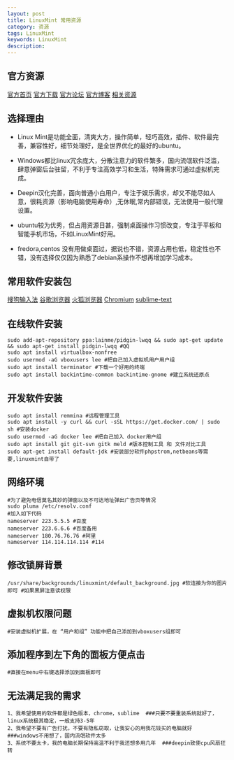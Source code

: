 ```yaml
---
layout: post
title: LinuxMint 常用资源
category: 资源
tags: LinuxMint
keywords: LinuxMint
description: 
---
```


## 官方资源

  [官方首页](http://linuxmint.com) [官方下载](http://www.linuxmint.com/download.php) [官方论坛](http://forums.linuxmint.com) [官方博客](http://blog.linuxmint.com) [相关资源](http://www.mintos.org)

## 选择理由

- Linux Mint是功能全面，清爽大方，操作简单，轻巧高效，插件、软件最完善，兼容性好，细节处理好，是全世界优化的最好的ubuntu。

- Windows都比linux冗余庞大，分散注意力的软件繁多，国内流氓软件泛滥，肆意弹窗后台驻留，不利于专注高效学习和生活，特殊需求可通过虚拟机完成。

- Deepin汉化完善，面向普通小白用户，专注于娱乐需求，却又不能尽如人意，很耗资源（影响电脑使用寿命）,无休眠,常内部错误，无法使用一般代理设置。

- ubuntu较为优秀，但占用资源日甚，强制桌面操作习惯改变，专注于平板和智能手机市场，不如LinuxMint好用。

- fredora,centos 没有用做桌面过，据说也不错，资源占用也低，稳定性也不错，没有选择仅仅因为熟悉了debian系操作不想再增加学习成本。

## 常用软件安装包

  [搜狗输入法](http://pinyin.sogou.com/linux/?r=pinyin) [谷歌浏览器](http://www.google.cn/chrome/browser/desktop/index.html) [火狐浏览器](https://ftp.mozilla.org/pub/firefox/releases/latest/linux-x86_64/zh-CN/)  [Chromium](https://download-chromium.appspot.com/) [sublime-text](http://packages.linuxdeepin.com/deepin/pool/non-free/s/sublime-text/)

## 在线软件安装

    sudo add-apt-repository ppa:lainme/pidgin-lwqq && sudo apt-get update && sudo apt-get install pidgin-lwqq #QQ
    sudo apt install virtualbox-nonfree
    sudo usermod -aG vboxusers lee #把自己加入虚拟机用户用户组
    sudo apt install terminator #下载一个好用的终端
    sudo apt install backintime-common backintime-gnome #建立系统还原点
    
## 开发软件安装

    sudo apt install remmina #远程管理工具
    sudo apt install -y curl && curl -sSL https://get.docker.com/ | sudo sh #安装docker
    sudo usermod -aG docker lee #把自己加入 docker用户组
    sudo apt install git git-svn gitk meld #版本控制工具 和 文件对比工具
    sudo apt-get install default-jdk #安装部分软件phpstrom,netbeans等需要,linuxmint自带了

## 网络环境

    #为了避免电信莫名其妙的弹窗以及不可达地址弹出广告页等情况
    sudo pluma /etc/resolv.conf
    #加入如下代码
    nameserver 223.5.5.5 #百度
    nameserver 223.6.6.6 #百度备用
    nameserver 180.76.76.76 #阿里
    nameserver 114.114.114.114 #114

## 修改锁屏背景

    /usr/share/backgrounds/linuxmint/default_background.jpg #软连接为你的图片即可 #如果黑屏注意读权限

## 虚拟机权限问题

    #安装虚拟机扩展，在 “用户和组” 功能中把自己添加到vboxusers组即可
    
## 添加程序到左下角的面板方便点击

    #直接在menu中右键选择添加到面板即可

## 无法满足我的需求

    1、我希望使用的软件都是绿色版本，chrome，sublime  ###只要不要重装系统就好了，linux系统极其稳定，一般支持3-5年
    2、我希望不要有广告打扰，不要有隐私窃取，让我安心的用我花钱买的电脑就好  ###windows不用想了，国内流氓软件太多
    3、系统不要太卡，我的电脑长期保持高温不利于我还想多用几年  ###deepin致使cpu风扇狂转
